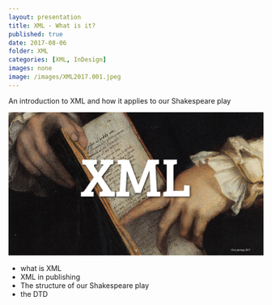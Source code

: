 ```yaml
---
layout: presentation
title: XML - What is it?
published: true
date: 2017-08-06
folder: XML
categories: [XML, InDesign]
images: none
image: /images/XML2017.001.jpeg
---
```

An introduction to XML and how it applies to our Shakespeare play

[![First slide](/images/XML2017.001.jpeg)](/images/XML2017.001.jpeg)

- what is XML
- XML in publishing
- The structure of our Shakespeare play
- the DTD
